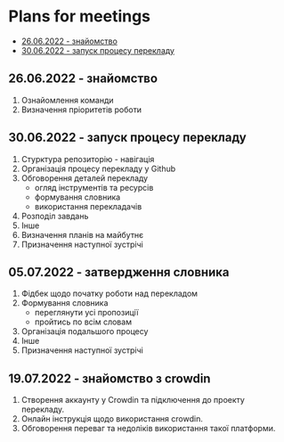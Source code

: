 # Plans for meetings

- [26.06.2022 - знайомство](https://github.com/ChapliaS/translation_status/blob/master/Meetings/Agenda.md#26062022---%D0%B7%D0%BD%D0%B0%D0%B9%D0%BE%D0%BC%D1%81%D1%82%D0%B2%D0%BE)
- [30.06.2022 - запуск процесу перекладу](https://github.com/ChapliaS/translation_status/blob/master/Meetings/Agenda.md#26062022---%D0%B7%D0%BD%D0%B0%D0%B9%D0%BE%D0%BC%D1%81%D1%82%D0%B2%D0%BE)


## 26.06.2022 - знайомство

   1. Ознайомлення команди
   2. Визначення пріоритетів роботи

## 30.06.2022 - запуск процесу перекладу

   1. Стурктура репозиторію - навігація
   2. Організація процесу перекладу у Github
   3. Обговорення деталей перекладу
      - огляд інструментів та ресурсів
      - формування словника
      - використання перекладачів
   4. Розподіл завдань
   5. Інше
   6. Визначення планів на майбутнє
   7. Призначення наступної зустрічі

## 05.07.2022 - затвердження словника
   1. Фідбек щодо початку роботи над перекладом 
   2. Формування словника 
      - переглянути усі пропозиції
      - пройтись по всім словам
   3. Організація подальшого процесу
   4. Інше
   5. Призначення наступної зустрічі

## 19.07.2022 - знайомство з crowdin
   1. Створення аккаунту у Crowdin та підключення до проекту перекладу.
   2. Онлайн інструкція щодо використання crowdin.
   3. Обговорення переваг та недоліків використання такої платформи.
